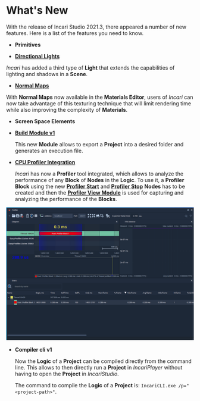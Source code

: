 # What's New

With the release of Incari Studio 2021.3, there appeared a number of new features. Here is a list of the features you need to know.

* **Primitives**

* [**Directional Lights**](scene-objects/lights.md)

*Incari* has added a third type of **Light** that extends the capabilities of lighting and shadows in a **Scene**.

* [**Normal Maps**](../modules/material-editor.md)

With **Normal Maps** now available in the **Materials Editor**, users of *Incari* can now take advantage of this texturing technique that will limit rendering time while also improving the complexity of **Materials**.

* **Screen Space Elements**

* [**Build Module v1**](../modules/exporter.md)
  
    This new **Module** allows to export a **Project** into a desired folder and generates an execution file.

* [**CPU Profiler Integration**](../modules/profiler-view.md)
  
    _Incari_ has now a **Profiler** tool integrated, which allows to analyze the performance of any **Block** of **Nodes** in the **Logic**. To use it, a **Profiler Block** using the new [**Profiler Start**](../toolbox/development/profiler-start.md) and [**Profiler Stop**](../toolbox/development/profiler-stop.md) **Nodes** has to be created and then the [**Profiler View Module**](../modules/profiler-view.md) is used for capturing and analyzing the performance of the **Blocks**.

![](../.gitbook/assets/profiler-view-connected.png)

* **Compiler cli v1**

    Now the **Logic** of a **Project** can be compiled directly from the command line. This allows to then directly run a **Project** in _IncariPlayer_ without having to open the **Project** in _IncariStudio_.
    
    The command to compile the **Logic** of a **Project** is: `IncariCLI.exe /p="<project-path>"`.